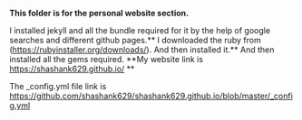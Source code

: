 **This folder is for the personal website section.**


I installed jekyll and all the bundle required for it by the help of google searches and different github pages.**
I downloaded the ruby from (https://rubyinstaller.org/downloads/). And then installed it.**
And then installed all the gems required.
**My website link is https://shashank629.github.io/ **

The _config.yml file link is https://github.com/shashank629/shashank629.github.io/blob/master/_config.yml
